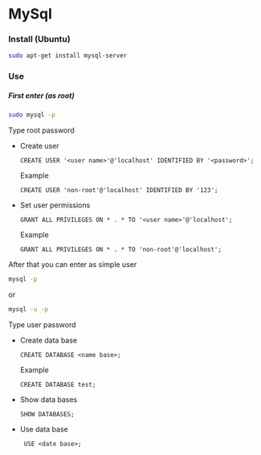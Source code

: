 # MySql

### Install (Ubuntu)

```sh
sudo apt-get install mysql-server
```

### Use

##### First enter (as root)

```sh
sudo mysql -p
```
Type root password

* Create user
    ```mysql
    CREATE USER '<user name>'@'localhost' IDENTIFIED BY '<password>';
    ```
    Example
    ```mysql
    CREATE USER 'non-root'@'localhost' IDENTIFIED BY '123';
    ```    

* Set user permissions
    ```mysql
    GRANT ALL PRIVILEGES ON * . * TO '<user name>'@'localhost';
    ```
    Example
    ```mysql
    GRANT ALL PRIVILEGES ON * . * TO 'non-root'@'localhost';
    ```
After that you can enter as simple user

```sh
mysql -p
```
or
```sh
mysql -u -p
```
Type user password
* Create data base
    ```mysql
    CREATE DATABASE <name base>;
    ```
    Example
    ```mysql
    CREATE DATABASE test;
    ```
* Show data bases
    ```mysql
    SHOW DATABASES;
    ```
* Use data base
    ```mysql
     USE <date base>;
    ```
